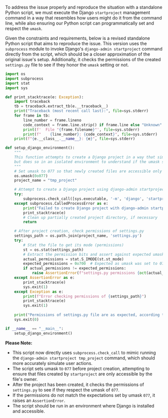 To address the issue properly and reproduce the situation with a standalone Python script, we must execute the Django `startproject` management command in a way that resembles how users might do it from the command line, while also ensuring our Python script can programmatically set and respect the `umask`.

Given the constraints and requirements, below is a revised standalone Python script that aims to reproduce the issue. This version uses the `subprocess` module to invoke Django's `django-admin startproject` command directly from the script, which should be a closer approximation of the original issue's setup. Additionally, it checks the permissions of the created `settings.py` file to see if they honor the `umask` setting or not.

```python
import os
import subprocess
import stat
import sys

def print_stacktrace(e: Exception):
    import traceback
    tb = traceback.extract_tb(e.__traceback__)
    print("Traceback (most recent call last):", file=sys.stderr)
    for frame in tb:
        line_number = frame.lineno
        code_context = frame.line.strip() if frame.line else "Unknown"
        print(f'  File "{frame.filename}"', file=sys.stderr)
        print(f"    {line_number}: {code_context}", file=sys.stderr)
    print(f"{e.__class__.__name__}: {e}", file=sys.stderr)

def setup_django_environment():
    """
    This function attempts to create a Django project in a way that simulates the typical command-line usage
    but does so in an isolated environment to understand if the umask settings are respected.
    """
    # Set umask to 077 so that newly created files are accessible only by the owner
    os.umask(0o077)
    project_name = "tmp_project"

    # Attempt to create a Django project using django-admin startproject command
    try:
        subprocess.check_call([sys.executable, '-m', 'django', 'startproject', project_name])
    except subprocess.CalledProcessError as e:
        print("Failed to create Django project with django-admin startproject")
        print_stacktrace(e)
        # Clean up partially created project directory, if necessary
        return

    # After project creation, check permissions of settings.py
    settings_path = os.path.join(project_name, 'settings.py')
    try:
        # Stat the file to get its mode (permissions)
        st = os.stat(settings_path)
        # Extract the permission bits and assert against expected umask applied permissions
        actual_permissions = stat.S_IMODE(st.st_mode)
        expected_permissions = 0o700  # Expected as umask was set to 077
        if actual_permissions != expected_permissions:
            raise AssertionError(f"settings.py permissions {oct(actual_permissions)} do not match expected {oct(expected_permissions)} considering umask 077")
    except AssertionError as e:
        print_stacktrace(e)
        sys.exit(1)
    except Exception as e:
        print(f"Error checking permissions of {settings_path}")
        print_stacktrace(e)
        sys.exit(1)
    
    print("Permissions of settings.py file are as expected, according to umask. Issue not present or has been resolved.")
    sys.exit(0)

if __name__ == "__main__":
    setup_django_environment()
```

**Please Note:**
- This script now directly uses `subprocess.check_call` to mimic running the `django-admin startproject tmp_project` command, which should more accurately simulate user actions.
- The script sets umask to `077` before project creation, attempting to ensure that files created by `startproject` are only accessible by the file's owner.
- After the project has been created, it checks the permissions of `settings.py` to see if they respect the umask of `077`.
- If the permissions do not match the expectations set by umask `077`, it raises an `AssertionError`.
- The script should be run in an environment where Django is installed and accessible.